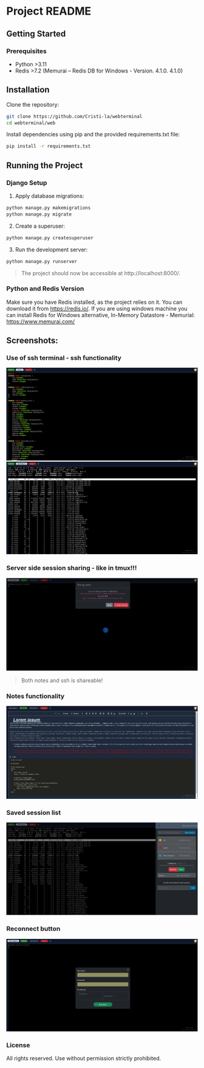 # Project README

## Getting Started

### Prerequisites

- Python >3.11
- Redis >7.2 (Memurai – Redis DB for Windows - Version. 4.1.0. 4.1.0)

## Installation

Clone the repository: 
```bash
git clone https://github.com/Cristi-la/webterminal
cd webterminal/web
```

Install dependencies using pip and the provided requirements.txt file:
```bash
pip install -r requirements.txt 
```

## Running the Project

### Django Setup

1. Apply database migrations:

```bash
python manage.py makemigrations
python manage.py migrate
```

2. Create a superuser:

```bash
python manage.py createsuperuser
```

3. Run the development server:

```bash
python manage.py runserver
```

> The project should now be accessible at http://localhost:8000/.

### Python and Redis Version

Make sure you have Redis installed, as the project relies on it. You can download it from https://redis.io/. If you are using windows machine you can install Redis for Windows alternative, In-Memory Datastore - Memurial: https://www.memurai.com/


## Screenshots:

###  Use of ssh terminal - ssh functionality
![vim](img/1.png)
![top](img/2.png)
###  Server side session sharing - like in tmux!!!
![server side session sharing](img/5.png)
> Both notes and ssh is shareable!

###  Notes functionality
![notes](img/6.png)
###  Saved session list
![saved sessions](img/3.png)
###  Reconnect button
![reconect](img/4.png)


### License
All rights reserved. Use without permission strictly prohibited.





